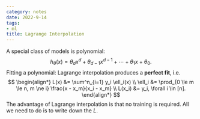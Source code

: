 ```yaml
---
category: notes
date: 2022-9-14
tags:
- ml
title: Lagrange Interpolation
---
```


A special class of models is polynomial:
$$
h_\theta(x) = \theta_d x^d + \theta_{d - 1}x^{d - 1}  + \cdots + \theta_1x + \theta_0.
$$
Fitting a polynomial: Lagrange interpolation produces a **perfect fit**, i.e.
$$
\begin{align*}
L(x) &= \sum^n_{i=1} y_i \ell_i(x) \\
\ell_i &= \prod_{0 \le m \le n, m \ne i} \frac{x - x_m}{x_i - x_m} \\
L(x_i) &= y_i, \forall i \in [n].
\end{align*}
$$
The advantage of Lagrange interpolation is that no training is required. All we need to do is to write down the $L$.

